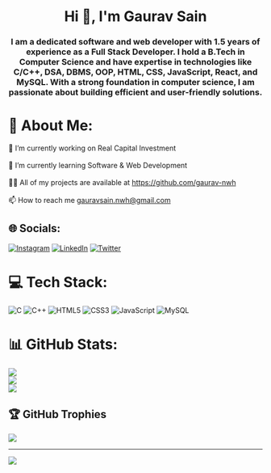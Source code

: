 <h1 align="center">Hi 👋, I'm Gaurav Sain</h1>
<h3 align="center">I am a dedicated software and web developer with 1.5 years of experience as a Full Stack Developer. I hold a B.Tech in Computer Science and have expertise in technologies like C/C++, DSA, DBMS, OOP, HTML, CSS, JavaScript, React, and MySQL. With a strong foundation in computer science, I am passionate about building efficient and user-friendly solutions.</h3>

# 💫 About Me:
🔭 I’m currently working on Real Capital Investment<br><br>🌱 I’m currently learning Software & Web Development<br><br>👨‍💻 All of my projects are available at https://github.com/gaurav-nwh<br><br>📫 How to reach me gauravsain.nwh@gmail.com


## 🌐 Socials:
[![Instagram](https://img.shields.io/badge/Instagram-%23E4405F.svg?logo=Instagram&logoColor=white)](https://instagram.com/gaurav_nwh) [![LinkedIn](https://img.shields.io/badge/LinkedIn-%230077B5.svg?logo=linkedin&logoColor=white)](https://linkedin.com/in/www.linkedin.com/in/gaurav-nwh) [![Twitter](https://img.shields.io/badge/Twitter-%231DA1F2.svg?logo=Twitter&logoColor=white)](https://twitter.com/https://twitter.com/Gauravsain09) 

# 💻 Tech Stack:
![C](https://img.shields.io/badge/c-%2300599C.svg?style=for-the-badge&logo=c&logoColor=white) ![C++](https://img.shields.io/badge/c++-%2300599C.svg?style=for-the-badge&logo=c%2B%2B&logoColor=white) ![HTML5](https://img.shields.io/badge/html5-%23E34F26.svg?style=for-the-badge&logo=html5&logoColor=white) ![CSS3](https://img.shields.io/badge/css3-%231572B6.svg?style=for-the-badge&logo=css3&logoColor=white) ![JavaScript](https://img.shields.io/badge/javascript-%23323330.svg?style=for-the-badge&logo=javascript&logoColor=%23F7DF1E) ![MySQL](https://img.shields.io/badge/mysql-%2300f.svg?style=for-the-badge&logo=mysql&logoColor=white)
# 📊 GitHub Stats:
![](https://github-readme-stats.vercel.app/api?username=gaurav-nwh&theme=dark&hide_border=false&include_all_commits=false&count_private=false)<br/>
![](https://github-readme-streak-stats.herokuapp.com/?user=gaurav-nwh&theme=dark&hide_border=false)<br/>
![](https://github-readme-stats.vercel.app/api/top-langs/?username=gaurav-nwh&theme=dark&hide_border=false&include_all_commits=false&count_private=false&layout=compact)

## 🏆 GitHub Trophies
![](https://github-profile-trophy.vercel.app/?username=gaurav-nwh&theme=radical&no-frame=false&no-bg=true&margin-w=4)

---
[![](https://visitcount.itsvg.in/api?id=gaurav-nwh&icon=0&color=0)](https://visitcount.itsvg.in)

<!-- Proudly created with GPRM ( https://gprm.itsvg.in ) -->
